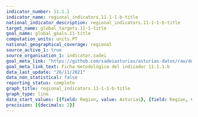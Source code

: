 ```yaml
---
indicator_number: 11.1.1
indicator_name: regional_indicators.11-1-1-b-title
national_indicator_description: regional_indicators.11-1-1-b-title
target_name: global_targets.11-1-title
goal_name: global_goals.11-title
computation_units: units.PT
national_geographical_coverage: regional
source_active_1: true
source_organisation_1: indicator.sadei
goal_meta_link: "https://github.com/sadeiasturias/asturias-datos/raw/develop/descargas/metodologia/11.1.1.b.pdf"
goal_meta_link_text: Ficha metodológica del indicador 11.1.1.b
data_last_update: "26/11/2021"
data_non_statistical: false
reporting_status: complete
graph_title: regional_indicators.11-1-1-b-title
graph_type: line
data_start_values: [{field: Region, value: Asturias}, {field: Region, value: España}]
precision: [{decimals: 2}]
---
```

